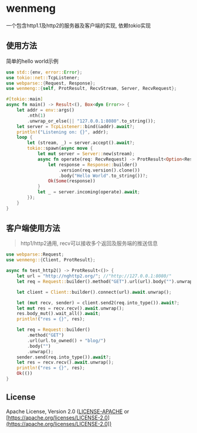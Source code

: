 # wenmeng

一个包含http1.1及http2的服务器及客户端的实现, 依赖tokio实现

## 使用方法

简单的hello world示例

```rust
use std::{env, error::Error};
use tokio::net::TcpListener;
use webparse::{Request, Response};
use wenmeng::{self, ProtResult, RecvStream, Server, RecvRequest};

#[tokio::main]
async fn main() -> Result<(), Box<dyn Error>> {
    let addr = env::args()
        .nth(1)
        .unwrap_or_else(|| "127.0.0.1:8080".to_string());
    let server = TcpListener::bind(&addr).await?;
    println!("Listening on: {}", addr);
    loop {
        let (stream, _) = server.accept().await?;
        tokio::spawn(async move {
            let mut server = Server::new(stream);
            async fn operate(req: RecvRequest) -> ProtResult<Option<Response<String>>> {
                let response = Response::builder()
                    .version(req.version().clone())
                    .body("Hello World".to_string())?;
                Ok(Some(response))
            }
            let _ = server.incoming(operate).await;
        });
    }
}
```

## 客户端使用方法

> http1/http2通用, recv可以接收多个返回及服务端的推送信息
```rust
use webparse::Request;
use wenmeng::{Client, ProtResult};

async fn test_http2() -> ProtResult<()> {
    let url = "http://nghttp2.org/"; //"http://127.0.0.1:8080/"
    let req = Request::builder().method("GET").url(url).body("").unwrap();

    let client = Client::builder().connect(url).await.unwrap();

    let (mut recv, sender) = client.send2(req.into_type()).await?;
    let mut res = recv.recv().await.unwrap();
    res.body_mut().wait_all().await;
    println!("res = {}", res);

    let req = Request::builder()
        .method("GET")
        .url(url.to_owned() + "blog/")
        .body("")
        .unwrap();
    sender.send(req.into_type()).await?;
    let res = recv.recv().await.unwrap();
    println!("res = {}", res);
    Ok(())
}
```

## License
Apache License, Version 2.0 ([LICENSE-APACHE](./LICENSE) or [https://apache.org/licenses/LICENSE-2.0](https://apache.org/licenses/LICENSE-2.0))